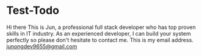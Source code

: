 # Test-Todo

Hi there
This is Jun, a professional full stack developer who has top proven skills in IT industry.
As an experienced developer, I can build your system perfectly so please don't hesitate to contact me.
This is my email address.
junongdev9655@gmail.com
